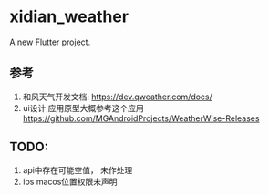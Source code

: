 # xidian_weather

A new Flutter project.

## 参考
1. 和风天气开发文档: https://dev.qweather.com/docs/
2. ui设计 应用原型大概参考这个应用 https://github.com/MGAndroidProjects/WeatherWise-Releases

## TODO:
1. api中存在可能空值， 未作处理
2. ios macos位置权限未声明